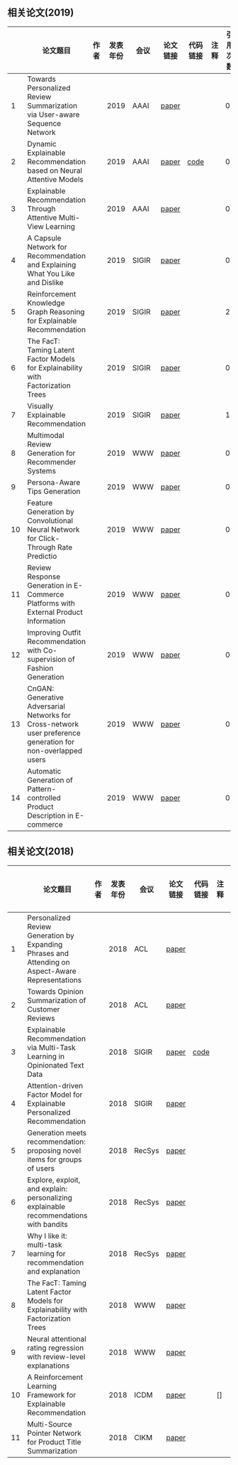 ## 相关论文(2019)
||论文题目|作者|发表年份|会议|论文链接|代码链接|注释|引用次数|
|-|------|----|-------|----------|-------|----|---|---|
|1|Towards Personalized Review Summarization via User-aware Sequence Network||2019|AAAI|[paper]()|||0|
|2|Dynamic Explainable Recommendation based on Neural Attentive Models||2019|AAAI|[paper](http://yongfeng.me/attach/dynamic-explainable-recommendation.pdf)|[code](https://github.com/gearsuccess/DER)||0|
|3|Explainable Recommendation Through Attentive Multi-View Learning||2019|AAAI|[paper](https://www.microsoft.com/en-us/research/publication/explainable-recommendation-through-attentive-multi-view-learning/)|||0|
|4|A Capsule Network for Recommendation and Explaining What You Like and Dislike||2019|SIGIR|[paper](https://arxiv.org/pdf/1907.00687.pdf)|||0|
|5|Reinforcement Knowledge Graph Reasoning for Explainable Recommendation||2019|SIGIR|[paper](https://arxiv.org/pdf/1906.05237.pdf)|||2|
|6|The FacT: Taming Latent Factor Models for Explainability with Factorization Trees||2019|SIGIR|[paper](https://arxiv.org/pdf/1906.02037.pdf)|||0|
|7|Visually Explainable Recommendation||2019|SIGIR|[paper](https://arxiv.org/pdf/1801.10288.pdf)|||17|
|8|Multimodal Review Generation for Recommender Systems||2019|WWW|[paper]()|||0|
|9|Persona-Aware Tips Generation||2019|WWW|[paper](https://arxiv.org/abs/1903.02156)|||0|
|10|Feature Generation by Convolutional Neural Network for Click-Through Rate Predictio||2019|WWW|[paper](https://arxiv.org/pdf/1904.04447.pdf)|||0|
|11|Review Response Generation in E-Commerce Platforms with External Product Information||2019|WWW|[paper](http://delivery.acm.org/10.1145/3320000/3313581/p2425-zhao.pdf?ip=202.113.176.148&id=3313581&acc=ACTIVE%20SERVICE&key=BF85BBA5741FDC6E%2EE4E04C281054793F%2E4D4702B0C3E38B35%2E4D4702B0C3E38B35&__acm__=1564021701_2f0d477d21cb60cdc2eda87248713442)|||0|
|12|Improving Outfit Recommendation with Co-supervision of Fashion Generation||2019|WWW|[paper]()|||0|
|13|CnGAN: Generative Adversarial Networks for Cross-network user preference generation for non-overlapped users||2019|WWW|[paper](http://delivery.acm.org/10.1145/3320000/3313733/p3144-perera.pdf?ip=202.113.176.148&id=3313733&acc=ACTIVE%20SERVICE&key=BF85BBA5741FDC6E%2EE4E04C281054793F%2E4D4702B0C3E38B35%2E4D4702B0C3E38B35&__acm__=1564021754_f0f21888188faf4bd045f4c0b5bcf902)|||0|
|14|Automatic Generation of Pattern-controlled Product Description in E-commerce||2019|WWW|[paper]()|||0|




## 相关论文(2018)
||论文题目|作者|发表年份|会议|论文链接|代码链接|注释|引用次数|
|-|------|----|-------|----------|-------|----|---|---|
|1|Personalized Review Generation by Expanding Phrases and Attending on Aspect-Aware Representations||2018|ACL|[paper](https://www.aclweb.org/anthology/P18-2112)|||1|
|2|Towards Opinion Summarization of Customer Reviews||2018|ACL|[paper](https://www.aclweb.org/anthology/P18-3001)|||2|
|3|Explainable Recommendation via Multi-Task Learning in Opinionated Text Data||2018|SIGIR|[paper](https://arxiv.org/abs/1806.03568)|[code](https://github.com/MyTHWN/MTER)||7|
|4|Attention-driven Factor Model for Explainable Personalized Recommendation||2018|SIGIR|[paper](https://dl.acm.org/citation.cfm?id=3210083)|||4|
|5|Generation meets recommendation: proposing novel items for groups of users||2018|RecSys|[paper](https://dl.acm.org/citation.cfm?id=3240357)|||0|
|6|Explore, exploit, and explain: personalizing explainable recommendations with bandits||2018|RecSys|[paper](https://dl.acm.org/citation.cfm?id=3240354)|||8|
|7|Why I like it: multi-task learning for recommendation and explanation||2018|RecSys|[paper](https://dl.acm.org/citation.cfm?id=3240365)|||0|
|8|The FacT: Taming Latent Factor Models for Explainability with Factorization Trees||2018|WWW|[paper](https://arxiv.org/pdf/1906.02037v1.pdf)|||33|
|9|Neural attentional rating regression with review-level explanations||2018|WWW|[paper](http://www.thuir.cn/group/~YQLiu/publications/WWW2018_CC.pdf)|||30|
|10|A Reinforcement Learning Framework for Explainable Recommendation||2018|ICDM|[paper](https://www.microsoft.com/en-us/research/uploads/prod/2018/08/main.pdf)||[]|0|
|11|Multi-Source Pointer Network for Product Title Summarization||2018|CIKM|[paper](https://arxiv.org/pdf/1808.06885.pdf)|||2|
